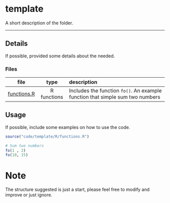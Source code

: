 # template

A short description of the folder.

*** 

## Details

If possible, provided some details about the needed.

### Files

| file | type | description |  
| :---: | :---: | :--- |  
| [functions.R](code/template/R) | R functions | Includes the function `fo()`. An example function that simple sum two numbers |  


## Usage

If possible, include some examples on how to use the code.

```r 
source("code/template/R/functions.R")

# Sum two numbers
fo(1 , 2)
fo(10, 15)

```

# Note

The structure suggested is just a start, please feel free to modify and improve or 
just ignore.
